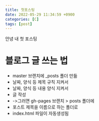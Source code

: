 ```yaml
---
title: 첫포스팅
date: 2022-05-29 11:34:59 +0900
categories: [C]
tags: [post]		
---
```


안녕 내 첫 포스팅  

# 블로그 글 쓰는 법 

- master 브랜치에 _posts 폴더 만듦  
- 날짜, 양식 등 제목 규칙 지켜서 
- 날짜, 양식 등 내용 양식 지켜서 
- 글 작성 
- ->그러면 gh-pages 브랜치 > posts 폴더에 
- 포스트 제목을 이름으로 하는 폴더로 
- index.html 파일이 자동생성됨


